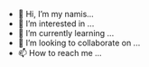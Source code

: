 - 👋 Hi, I’m my namis... 
- 👀 I’m interested in ...
- 🌱 I’m currently learning ...
- 💞️ I’m looking to collaborate on ...
- 📫 How to reach me ...

<!---
Suchster/Suchster is a ✨ special ✨ repository because its `README.md` (this file) appears on your GitHub profile.
You can click the Preview link to take a look at your changes.
--->
